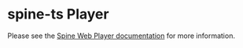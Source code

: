 # spine-ts Player 

Please see the [Spine Web Player documentation](https://esotericsoftware.com/spine-player) for more information.
